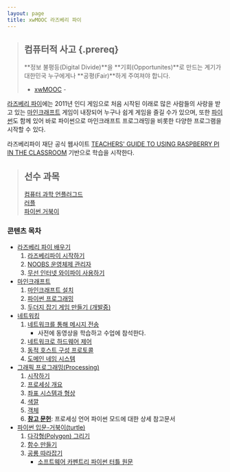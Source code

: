 ```yaml
---
layout: page
title: xwMOOC 라즈베리 파이
---
```


> ## 컴퓨터적 사고 {.prereq}
>
> **정보 불평등(Digital Divide)**을 **기회(Opportunites)**로 만드는 계기가 대한민국 누구에게나 **공평(Fair)**하게 주여져야 합니다.
> - [xwMOOC](http://www.xwmooc.net) -
 
[라즈베리 파이](https://www.raspberrypi.org/)에는 
2011년 인디 게임으로 처음 시작된 이래로 많은 사람들의 사랑을 받고 있는 [마인크래프트](https://minecraft.net/) 게임이 
내장되어 누구나 쉽게 게임을 즐길 수가 있으며, 또한 [파이썬](https://www.python.org/)도 함께 있어 바로 파이썬으로 마인크래프트 프로그래밍을 비롯한 다양한 프로그램을 시작할 수 있다.

라즈베리파이 재단 공식 웹사이트 [ TEACHERS' GUIDE TO USING RASPBERRY PI IN THE CLASSROOM](https://www.raspberrypi.org/guides/teachers/) 기반으로 학습을 시작한다.

> ## 선수 과목
>
> [컴퓨터 과학 언플러그드](http://www.xwmooc.net/computationalthinking/unplugged/index.html)  
> [러플](http://rur-ple.xwmooc.net/)  
> [파이썬 거북이](http://statkclee.github.io/python-novice-turtles/index-kr.html)  

### 콘텐츠 목차 

-  [라즈베리 파이 배우기](raspberry-pi/index.html)
    1. [라즈베리파이 시작하기](raspberry-pi/00-install.html)
    1. [NOOBS 운영체제 관리자](raspberry-pi/01-noobs.html)
    1. [무선 인터넷 와이파이 사용하기](raspberry-pi/02-wifi.html)
-  [마인크래프트](minecraft/index.html)
    1.  [마인크래프트 설치](minecraft/00-install.html)
    1.  [파이썬 프로그래밍](minecraft/01-python.html)
    1.  [두더지 잡기 게임 만들기 (개발중)](minecraft/02-whac-a-block.html)
-  [네트워킹](networking/index.html)
	1.  [네트워크를 통해 메시지 전송](networking/01-sending-messages.html)
	    - 사전에 동영상을 학습하고 수업에 참석한다.
	1.  [네트워크로 하드웨어 제어](networking/02-controlling-hardware.html)
	1.  [동적 호스트 구성 프로토콜](networking/03-dhcp.html)
	1.  [도메인 네임 시스템](networking/04-dns.html)
-  [그래픽 프로그래밍(Processing)](processing/index.html)
	1.  [시작하기](processing/01-getting-started.html)
	1.  [프로세싱 개요](processing/02-overview.html)
	1.  [좌표 시스템과 형상](processing/03-coordinate.html)
	1.  [색깔](processing/04-color.html)
	1.  [객체](processing/05-objects.html)
	1.  **[참고 문헌](http://py.processing.org/reference/)**: 프로세싱 언어 파이썬 모드에 대한 상세 참고문서
-  [파이썬 입문-거북이(turtle)](turtles/index-kr.html)
	1.  [다각형(Polygon) 그리기](turtles/01-poly-kr.html)
	1.  [함수 만들기](turtles/02-func-kr.html)
	1.  [공룡 따라잡기](turtles/03-chase-kr.html)
        - [소프트웨어 카펜트리 파이썬 터틀 원문](http://swcarpentry.github.io/python-novice-turtles/)	
